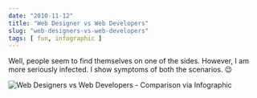 ```yaml
---
date: "2010-11-12"
title: "Web Designer vs Web Developers"
slug: "web-designers-vs-web-developers"
tags: [ fun, infographic ]
---
```




Well, people seem to find themselves on one of the sides. However, I am more seriously infected. I show symptoms of both the scenarios. 😉

![Web Designers vs Web Developers - Comparison via Infographic][1]



   [1]: /blog/2010/11/images/01_web-designers-vs-web-developers.png
